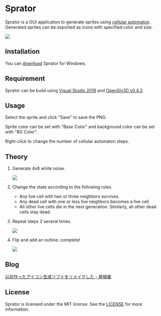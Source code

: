 # Sprator

Sprator is a GUI application to generate sprites using [cellular automaton](https://en.wikipedia.org/wiki/Cellular_automaton). Generated sprites can be exported as icons with specified color and size.

![](https://user-images.githubusercontent.com/59264002/72552708-d2453b80-38da-11ea-8059-5fb624933144.png)

## Installation

You can [download](https://github.com/yurkth/sprator/releases) Sprator for Windows.

## Requirement

Sprator can be build using [Visual Studio 2019](https://visualstudio.microsoft.com/ja/vs/) and [OpenSiv3D v0.4.2](https://github.com/Siv3D/OpenSiv3D).

## Usage

Select the sprite and click "Save" to save the PNG.

Sprite color can be set with "Base Color" and background color can be set with "BG Color".

Right-click to change the number of cellular automaton steps.

## Theory

1. Generate 4x8 white noise.

   ![](https://user-images.githubusercontent.com/59264002/76070404-d38c0e00-5fd7-11ea-9ec2-674813c12490.png)

2. Change the state according to the following rules.

   - Any live cell with two or three neighbors survives.
   - Any dead cell with one or less live neighbors becomes a live cell.
   - All other live cells die in the next generation. Similarly, all other dead cells stay dead.

3. Repeat steps 2 several times.

   ![](https://user-images.githubusercontent.com/59264002/76137835-c8db8280-6084-11ea-80e8-68d436590d7b.png)

4. Flip and add an outline, complete!

   ![](https://user-images.githubusercontent.com/59264002/76070456-e56db100-5fd7-11ea-9fed-4c178bf0a756.png)

## Blog

[以前作ったアイコン生成ソフトをリメイクした - 屋根裏](https://yurkth.hateblo.jp/entry/sprite-generator)

## License

Sprator is licensed under the MIT license. See the [LICENSE](/LICENSE) for more information.

